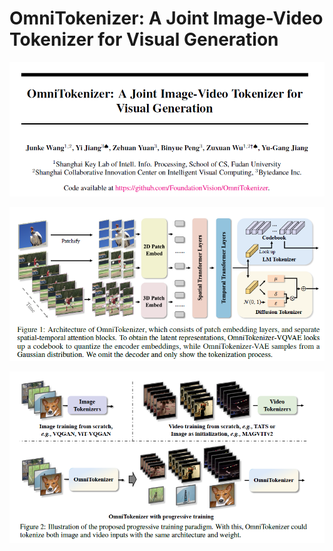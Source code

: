 # OmniTokenizer: A Joint Image-Video Tokenizer for Visual Generation

![img](res/003/001.png)

![img](res/003/002.png)

![img](res/003/003.png)